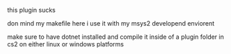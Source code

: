 this plugin sucks

don mind my makefile here i use it with my msys2 developend enviorent

make sure to have dotnet installed and compile it inside of a plugin folder in cs2 on either linux or windows platforms

